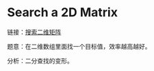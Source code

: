 # Search a 2D Matrix

链接：[搜索二维矩阵](https://leetcode-cn.com/problems/search-a-2d-matrix/)

题意：在二维数组里面找一个目标值，效率越高越好。

分析：二分查找的变形。